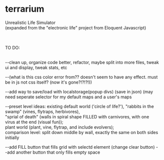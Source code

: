 terrarium
=========

Unrealistic Life Simulator<br>
(expanded from the "electronic life" project from Eloquent Javascript)<br><br><br>


TO DO:<br><br>


--clean up, organize code better, refactor, maybe split into more files, tweak ui and display, tweak stats, etc<br>


--(what is this css color error from?? doesn't seem to have any effect.  must be in js not css itself? (now it's gone?!?!?!))<br>



--add way to save/load with localstorage(popup divs) (save in json)  (may need seperate selector for my default maps and a user's maps<br>

--preset level ideas:  existing default world ('circle of life?'), "rabbits in the swamp" (vines, flytraps, herbivores),<br>
                       "sprial of death" (walls in spiral shape FILLED with carnivores, with one virus at the end (visual fun));<br>
                       plant world (plant, vine, flytrap, and include evolvers);<br>
                       comparison level: split down middle by wall, exactly the same on both sides initially<br>
 




--add FILL button that fills grid with selectd element (change clear button)
--add another button that only fills empty space

